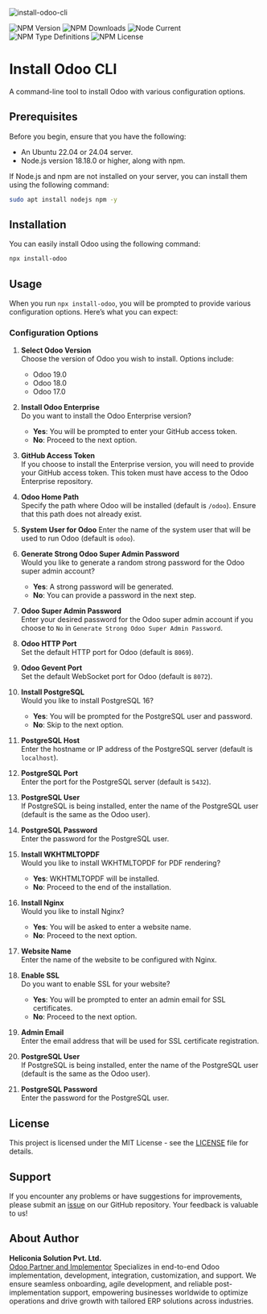 ![install-odoo-cli](https://www.heliconia.io/images/extra/install-odoo-cli.png)

![NPM Version](https://img.shields.io/npm/v/install-odoo)
![NPM Downloads](https://img.shields.io/npm/dy/install-odoo)
![Node Current](https://img.shields.io/node/v/install-odoo)
![NPM Type Definitions](https://img.shields.io/npm/types/install-odoo)
![NPM License](https://img.shields.io/npm/l/install-odoo)

# Install Odoo CLI

A command-line tool to install Odoo with various configuration options.

## Prerequisites

Before you begin, ensure that you have the following:

-   An Ubuntu 22.04 or 24.04 server.
-   Node.js version 18.18.0 or higher, along with npm.

If Node.js and npm are not installed on your server, you can install them using the following command:

```bash
sudo apt install nodejs npm -y
```

## Installation

You can easily install Odoo using the following command:

```bash
npx install-odoo
```

## Usage

When you run `npx install-odoo`, you will be prompted to provide various configuration options. Here’s what you can expect:

### Configuration Options

1.  **Select Odoo Version**  
    Choose the version of Odoo you wish to install. Options include:    
    -   Odoo 19.0
    -   Odoo 18.0
    -   Odoo 17.0

2.  **Install Odoo Enterprise**  
    Do you want to install the Odoo Enterprise version?
    
    -   **Yes**: You will be prompted to enter your GitHub access token.
    -   **No**: Proceed to the next option.

3.  **GitHub Access Token**  
    If you choose to install the Enterprise version, you will need to provide your GitHub access token. This token must have access to the Odoo Enterprise repository.

4.  **Odoo Home Path**  
    Specify the path where Odoo will be installed (default is `/odoo`). Ensure that this path does not already exist.

5.  **System User for Odoo**
    Enter the name of the system user that will be used to run Odoo (default is `odoo`).

6.  **Generate Strong Odoo Super Admin Password**  
    Would you like to generate a random strong password for the Odoo super admin account?
    
    -   **Yes**: A strong password will be generated.
    -   **No**: You can provide a password in the next step.

7.  **Odoo Super Admin Password**  
    Enter your desired password for the Odoo super admin account if you choose to `No` in `Generate Strong Odoo Super Admin Password`.
   
8.  **Odoo HTTP Port**  
    Set the default HTTP port for Odoo (default is `8069`).
    
9.  **Odoo Gevent Port**  
    Set the default WebSocket port for Odoo (default is `8072`).

10.  **Install PostgreSQL**  
    Would you like to install PostgreSQL 16?
    
     -   **Yes**: You will be prompted for the PostgreSQL user and password.
     -   **No**: Skip to the next option.

11.  **PostgreSQL Host**  
    Enter the hostname or IP address of the PostgreSQL server (default is `localhost`).
    
12.   **PostgreSQL Port**  
    Enter the port for the PostgreSQL server (default is `5432`).

13.   **PostgreSQL User**  
    If PostgreSQL is being installed, enter the name of the PostgreSQL user (default is the same as the Odoo user).
    
14.   **PostgreSQL Password**  
    Enter the password for the PostgreSQL user.

15.  **Install WKHTMLTOPDF**  
    Would you like to install WKHTMLTOPDF for PDF rendering?
    
     -   **Yes**: WKHTMLTOPDF will be installed.
     -   **No**: Proceed to the end of the installation.

16.  **Install Nginx**  
    Would you like to install Nginx?
    
     -   **Yes**: You will be asked to enter a website name.
     -   **No**: Proceed to the next option.

17.  **Website Name**  
    Enter the name of the website to be configured with Nginx.
    
18.  **Enable SSL**  
    Do you want to enable SSL for your website?
    
     -   **Yes**: You will be prompted to enter an admin email for SSL certificates.
     -   **No**: Proceed to the next option.

19.  **Admin Email**  
    Enter the email address that will be used for SSL certificate registration.

20.  **PostgreSQL User**  
    If PostgreSQL is being installed, enter the name of the PostgreSQL user (default is the same as the Odoo user).
    
21.  **PostgreSQL Password**  
    Enter the password for the PostgreSQL user.


## License

This project is licensed under the MIT License - see the [LICENSE](LICENSE) file for details.

## Support

If you encounter any problems or have suggestions for improvements, please submit an [issue](https://github.com/HeliconiaIO/install-odoo/issues) on our GitHub repository. Your feedback is valuable to us!

## About Author

**Heliconia Solution Pvt. Ltd.**  
[Odoo Partner and Implementor](https://www.heliconia.io)
Specializes in end-to-end Odoo implementation, development, integration, customization, and support. We ensure seamless onboarding, agile development, and reliable post-implementation support, empowering businesses worldwide to optimize operations and drive growth with tailored ERP solutions across industries.